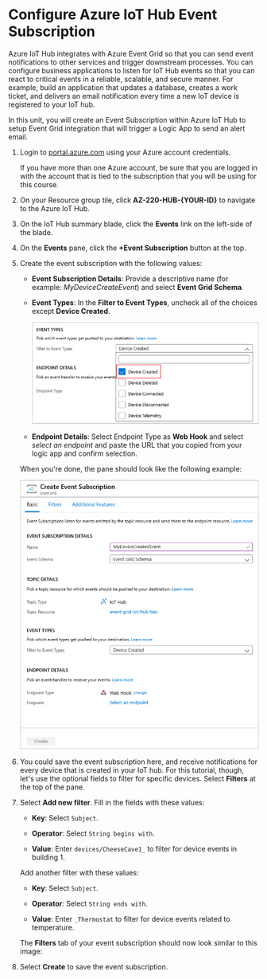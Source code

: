 # Configure Azure IoT Hub Event Subscription

Azure IoT Hub integrates with Azure Event Grid so that you can send event notifications to other services and trigger downstream processes. You can configure business applications to listen for IoT Hub events so that you can react to critical events in a reliable, scalable, and secure manner. For example, build an application that updates a database, creates a work ticket, and delivers an email notification every time a new IoT device is registered to your IoT hub.

In this unit, you will create an Event Subscription within Azure IoT Hub to setup Event Grid integration that will trigger a Logic App to send an alert email.

1. Login to [portal.azure.com](https://portal.azure.com) using your Azure account credentials.

    If you have more than one Azure account, be sure that you are logged in with the account that is tied to the subscription that you will be using for this course.

1. On your Resource group tile, click **AZ-220-HUB-{YOUR-ID}** to navigate to the Azure IoT Hub.

1. On the IoT Hub summary blade, click the **Events** link on the left-side of the blade.

1. On the **Events** pane, click the **+Event Subscription** button at the top.

1. Create the event subscription with the following values:

   * **Event Subscription Details**: Provide a descriptive name (for example: *MyDeviceCreateEvent*) and select **Event Grid Schema**.

   * **Event Types**: In the **Filter to Event Types**, uncheck all of the choices except **Device Created**.

       ![subscription event types](../../Linked_Image_files/MM99-L09-subscription-event-types.png)

   * **Endpoint Details**: Select Endpoint Type as **Web Hook** and select *select an endpoint* and paste the URL that you copied from your logic app and confirm selection.

   When you're done, the pane should look like the following example: 

    ![Sample event subscription form](../../Linked_Image_files/MM99-L09-subscription-form.png)

1. You could save the event subscription here, and receive notifications for every device that is created in your IoT hub. For this tutorial, though, let's use the optional fields to filter for specific devices. Select **Filters** at the top of the pane.

1. Select **Add new filter**. Fill in the fields with these values:

   * **Key**: Select `Subject`.

   * **Operator**: Select `String begins with`.

   * **Value**:  Enter `devices/CheeseCave1_` to filter for device events in building 1.
  
   Add another filter with these values:

   * **Key**: Select `Subject`.

   * **Operator**: Select `String ends with`.

   * **Value**: Enter `_Thermostat` to filter for device events related to temperature.

   The **Filters** tab of your event subscription should now look similar to this image:

7. Select **Create** to save the event subscription.
